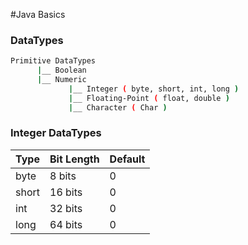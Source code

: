 #Java Basics 
### DataTypes
```bash
Primitive DataTypes
      |__ Boolean
      |__ Numeric
             |__ Integer ( byte, short, int, long )
             |__ Floating-Point ( float, double )
             |__ Character ( Char )
```

### Integer DataTypes
Type   | Bit Length | Default  
:---   | :---    | :--- 
byte   | 8 bits  | 0 |  
short  | 16 bits | 0 |  
int    | 32 bits | 0 |  
long   | 64 bits | 0 |  